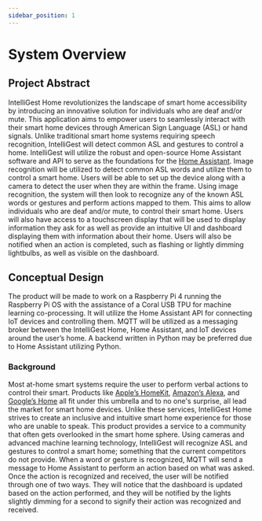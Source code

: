 ```yaml
---
sidebar_position: 1
---
```


# System Overview

## Project Abstract

IntelliGest Home revolutionizes the landscape of smart home accessibility by introducing an innovative solution for individuals who are deaf and/or mute. This application aims to empower users to seamlessly interact with their smart home devices through American Sign Language (ASL) or hand signals. Unlike traditional smart home systems requiring speech recognition, IntelliGest will detect common ASL and gestures to control a home. IntelliGest will utilize the robust and open-source Home Assistant software and API to serve as the foundations for the [Home Assistant](https://www.home-assistant.io/). Image recognition will be utilized to detect common ASL words and utilize them to control a smart home.
Users will be able to set up the device along with a camera to detect the user when they are within the frame. Using image recognition, the system will then look to recognize any of the known ASL words or gestures and perform actions mapped to them. This aims to allow individuals who are deaf and/or mute, to control their smart home. 
Users will also have access to a touchscreen display that will be used to display information they ask for as well as provide an intuitive UI and dashboard displaying them with information about their home. Users will also be notified when an action is completed, such as flashing or lightly dimming lightbulbs, as well as visible on the dashboard.

## Conceptual Design

The product will be made to work on a Raspberry Pi 4 running the Raspberry Pi OS with the assistance of a Coral USB TPU for machine learning co-processing. It will utilize the Home Assistant API for connecting IoT devices and controlling them. MQTT will be utilized as a messaging broker between the IntelliGest Home, Home Assistant, and IoT devices around the user’s home. A backend written in Python may be preferred due to Home Assistant utilizing Python.

### Background
Most at-home smart systems require the user to perform verbal actions to control their smart. Products like [Apple’s HomeKit](https://www.apple.com/shop/accessories/all/homekit), [Amazon’s Alexa](https://alexa.amazon.com/), and [Google’s Home](https://home.google.com/welcome/) all fit under this umbrella and to no one's surprise, all lead the market for smart home devices. Unlike these services, IntelliGest Home strives to create an inclusive and intuitive smart home experience for those who are unable to speak. This product provides a service to a community that often gets overlooked in the smart home sphere. Using cameras and advanced machine learning technology, IntelliGest will recognize ASL and gestures to control a smart home; something that the current competitors do not provide. When a word or gesture is recognized, MQTT will send a message to Home Assistant to perform an action based on what was asked. Once the action is recognized and received, the user will be notified through one of two ways. They will notice that the dashboard is updated based on the action performed, and they will be notified by the lights slightly dimming for a second to signify their action was recognized and received. 
